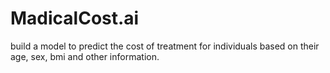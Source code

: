 # MadicalCost.ai
build a model to predict the cost of treatment for individuals based on their age, sex, bmi and other information.
